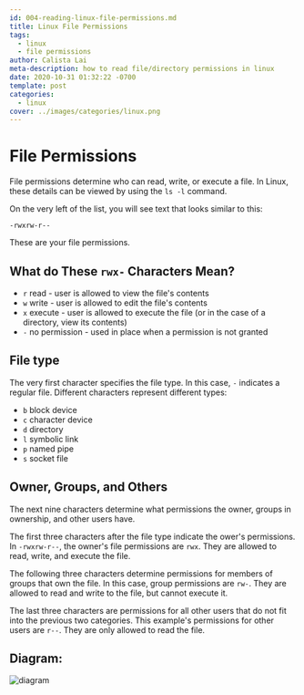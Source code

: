 ```yaml
---
id: 004-reading-linux-file-permissions.md
title: Linux File Permissions
tags:
  - linux
  - file permissions
author: Calista Lai
meta-description: how to read file/directory permissions in linux
date: 2020-10-31 01:32:22 -0700
template: post
categories:
  - linux
cover: ../images/categories/linux.png
---
```


# File Permissions

File permissions determine who can read, write, or execute a file. In Linux, 
these details can be viewed by using the `ls -l` command. 

On the very left of the list, you will see text that looks similar to this:

`-rwxrw-r--`

These are your file permissions.

## What do These `rwx-` Characters Mean?

* `r` read - user is allowed to view the file's contents
* `w` write - user is allowed to edit the file's contents
* `x` execute - user is allowed to execute the file (or in the case of a directory, view its contents)
* `-` no permission - used in place when a permission is not granted

## File type
The very first character specifies the file type. In this case, `-` indicates a regular file. Different characters represent different types:
* `b` block device
* `c` character device
* `d` directory
* `l` symbolic link
* `p` named pipe
* `s` socket file

## Owner, Groups, and Others

The next nine characters determine what permissions the owner, groups in ownership, and other users have.

The first three characters after the file type indicate the ower's permissions. In `-rwxrw-r--`, the owner's file permissions are `rwx`. They are allowed to read, 
write, and execute the file.

The following three characters determine permissions for members of groups that own the file. In this case, group permissions are `rw-`. They are allowed to 
read and write to the file, but cannot execute it.

The last three characters are permissions for all other users that do not fit into the previous two categories. This example's permissions for other users are
`r--`. They are only allowed to read the file.

## Diagram:

![diagram](https://www.comentum.com/images/permissions.jpg)

